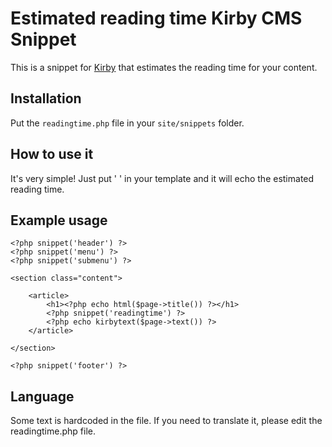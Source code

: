 # Estimated reading time Kirby CMS Snippet
This is a snippet for [Kirby](http://getkirby.com/) that estimates the reading time for your content.

## Installation
Put the `readingtime.php` file in your `site/snippets` folder.

## How to use it
It's very simple! Just put ' <?php snippet('readingtime') ?>' in your template and it will echo the estimated reading time. 

## Example usage

	<?php snippet('header') ?>
    <?php snippet('menu') ?>
    <?php snippet('submenu') ?>

    <section class="content">

        <article>
            <h1><?php echo html($page->title()) ?></h1>
            <?php snippet('readingtime') ?>
            <?php echo kirbytext($page->text()) ?>
        </article>

    </section>

    <?php snippet('footer') ?>

## Language
Some text is hardcoded in the file. If you need to translate it, please edit the readingtime.php file.